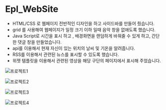 # Epl_WebSite





- HTML/CSS 로 웹페이지 전반적인 디자인을 하고 사이드바를 만들어 줬습니다.
- grid 를 사용해여 웹페이지가 일정 크기 이하 일때 음악 창을 없애도록 했습니다.
- Java Script로 시간을 표시 하고 , 배경화면을 랜덤하게 바꿔줄 수 있게 하고, 간단한 댓글 창을 만들었습니다.
- api를 이용해서 현재 자신이 있는 위치의 날씨 및 기온을 알려줍니다.
- RSS를 이용해서 관련된 뉴스를 표시할 수 있도록 했습니다.
- 위젯 템플릿을 이용해서 관련된 영상을 해당 구단의 페이지에서 표시해 주었습니다.



![프로젝트1](https://user-images.githubusercontent.com/76652929/117564846-10c2c300-b0e9-11eb-9823-4ff5840f9470.PNG)


![프로젝트2](https://user-images.githubusercontent.com/76652929/117564848-13251d00-b0e9-11eb-93fe-7b0532bc0056.PNG)


![프로젝트3](https://user-images.githubusercontent.com/76652929/117564849-16200d80-b0e9-11eb-962a-35c62bed16ba.PNG)


![프로젝트4](https://user-images.githubusercontent.com/76652929/117564852-18826780-b0e9-11eb-8e40-986f496195c5.PNG)







